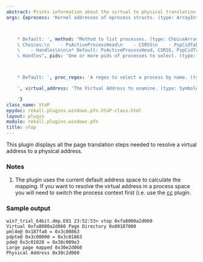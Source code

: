 ```yaml
---
abstract: Prints information about the virtual to physical translation.
args: {eprocess: 'Kernel addresses of eprocess structs. (type: ArrayIntParser)



    * Default: ', method: "Method to list processes. (type: ChoiceArray)\n\n\n* Valid\
    \ Choices:\n    - PsActiveProcessHead\n    - CSRSS\n    - PspCidTable\n    - Sessions\n\
    \    - Handles\n\n\n* Default: PsActiveProcessHead, CSRSS, PspCidTable, Sessions,\
    \ Handles", pids: 'One or more pids of processes to select. (type: ArrayIntParser)



    * Default: ', proc_regex: 'A regex to select a process by name. (type: RegEx)

    ', virtual_address: 'The Virtual Address to examine. (type: SymbolAddress)

    '}
class_name: VtoP
epydoc: rekall.plugins.windows.pfn.VtoP-class.html
layout: plugin
module: rekall.plugins.windows.pfn
title: vtop
---
```


This plugin displays all the page translation steps needed to resolve a virtual
address to a physical address.

### Notes

1. The plugin uses the current default address space to calculate the
   mapping. If you want to resolve the virtual address in a process space you
   will need to switch the process context first (i.e. use the
   [cc](SetProcessContext.html) plugin.

### Sample output

```
win7_trial_64bit.dmp.E01 23:52:53> vtop 0xfa8000a2d060
Virtual 0xfa8000a2d060 Page Directory 0x00187000
pml4e@ 0x187fa8 = 0x3c00863
pdpte@ 0x3c00000 = 0x3c01863
pde@ 0x3c01028 = 0x30c009e3
Large page mapped 0x30e2d060
Physical Address 0x30c2d060
```